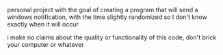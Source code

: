personal project with the goal of creating a program that will send a windows notification, with the time slightly randomized so I don't know exactly when it will occur

i make no claims about the quality or functionality of this code, don't brick your computer or whatever
